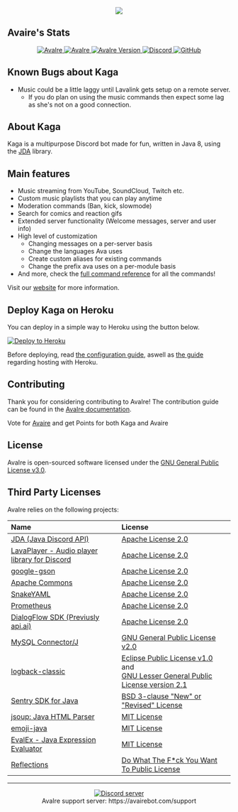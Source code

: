 <p align="center">
    <img src="https://cdn.avairebot.com/image/simple-banner.png">
</p>

## Avaire's Stats
<p align="center">
    <a href="https://discordbots.org/bot/275270122082533378">
        <img src="https://discordbots.org/api/widget/servers/275270122082533378.svg?noavatar=true" alt="AvaIre">
    </a>
    <a href="https://discordbots.org/bot/275270122082533378">
        <img src="https://discordbots.org/api/widget/upvotes/275270122082533378.svg?noavatar=true" alt="AvaIre">
    </a>
    <a href="https://avairebot.com/">
        <img src="https://cdn.avairebot.com/badge/avaire-version.svg" alt="AvaIre Version">
    </a>
    <a href="https://avairebot.com/support">
        <img src="https://img.shields.io/discord/284083636368834561.svg" alt="Discord">
    </a>
    <a href="https://www.gnu.org/licenses/gpl-3.0.en.html">
        <img src="https://img.shields.io/github/license/avaire/avaire.svg" alt="GitHub" >
    </a>
</p>

## Known Bugs about Kaga

- Music could be a little laggy until Lavalink gets setup on a remote server.
   - If you do plan on using the music commands then expect some lag as she's not on a good connection.

## About Kaga

Kaga is a multipurpose Discord bot made for fun, written in Java 8, using the [JDA](https://github.com/DV8FromTheWorld/JDA) library.

## Main features

- Music streaming from YouTube, SoundCloud, Twitch etc.
- Custom music playlists that you can play anytime
- Moderation commands (Ban, kick, slowmode)
- Search for comics and reaction gifs
- Extended server functionality (Welcome messages, server and user info)
- High level of customization
    - Changing messages on a per-server basis
    - Change the languages Ava uses
    - Create custom aliases for existing commands
    - Change the prefix ava uses on a per-module basis
- And more, check the [full command reference](https://avairebot.com/commands) for all the commands!

Visit our [website](https://avairebot.com/) for more information.

## Deploy Kaga on Heroku 
You can deploy in a simple way to Heroku using the button below.

[![Deploy to Heroku](https://www.herokucdn.com/deploy/button.png)](https://heroku.com/deploy)

Before deploying, read [the configuration guide](https://github.com/avaire/avaire/wiki/configuration), aswell as [the guide](https://github.com/avaire/avaire/wiki/heroku-guide) regarding hosting with Heroku.

## Contributing

Thank you for considering contributing to AvaIre! The contribution guide can be found in the [AvaIre documentation](https://github.com/avaire/avaire/wiki/contribution-guide).

Vote for [Avaire](https://discordbots.org/bot/avaire) and get Points for both Kaga and Avaire

## License

AvaIre is open-sourced software licensed under the [GNU General Public License v3.0](http://www.gnu.org/licenses/gpl.html).

## Third Party Licenses
AvaIre relies on the following projects:

| Name | License  |
|:---|:---|
| [JDA (Java Discord API)](https://github.com/DV8FromTheWorld/JDA) | [Apache License 2.0](https://github.com/DV8FromTheWorld/JDA/blob/master/LICENSE) |
| [LavaPlayer - Audio player library for Discord](https://github.com/sedmelluq/lavaplayer) | [Apache License 2.0](https://github.com/sedmelluq/lavaplayer/blob/master/LICENSE) |
| [google-gson](https://github.com/google/gson) | [Apache License 2.0](https://github.com/google/gson/blob/master/LICENSE) |
| [Apache Commons](https://commons.apache.org/) | [Apache License 2.0](http://www.apache.org/licenses/) |
| [SnakeYAML](https://bitbucket.org/asomov/snakeyaml) | [Apache License 2.0](https://bitbucket.org/asomov/snakeyaml/src/09b3c585c1a5b1452a13c41ec63da6466bce9137/LICENSE.txt?at=default&fileviewer=file-view-default) |
| [Prometheus](https://github.com/prometheus) | [Apache License 2.0](https://github.com/prometheus/client_java/blob/master/LICENSE) |
| [DialogFlow SDK (Previusly api.ai)](https://github.com/dialogflow/dialogflow-java-client) | [Apache License 2.0](https://github.com/dialogflow/dialogflow-java-client/blob/master/LICENSE) |
| [MySQL Connector/J](https://github.com/mysql/mysql-connector-j) | [GNU General Public License v2.0](https://github.com/mysql/mysql-connector-j/blob/release/5.1/COPYING) |
| [logback-classic](https://github.com/qos-ch/logback/tree/master/logback-classic) | [Eclipse Public License v1.0](https://github.com/qos-ch/logback/blob/master/LICENSE.txt) and<br>[GNU Lesser General Public License version 2.1](https://github.com/qos-ch/logback/blob/master/LICENSE.txt) |
| [Sentry SDK for Java](https://github.com/getsentry/sentry-java) | [BSD 3-clause "New" or "Revised" License](https://github.com/getsentry/sentry-java/blob/master/LICENSE) |
| [jsoup: Java HTML Parser](https://github.com/jhy/jsoup) | [MIT License](https://github.com/jhy/jsoup/blob/master/LICENSE) |
| [emoji-java](https://github.com/vdurmont/emoji-java) | [MIT License](https://github.com/vdurmont/emoji-java/blob/master/LICENSE.md) |
| [EvalEx - Java Expression Evaluator](https://github.com/uklimaschewski/EvalEx) | [MIT License](https://github.com/uklimaschewski/EvalEx/blob/master/LICENSE) |
| [Reflections](https://github.com/ronmamo/reflections) | [Do What The F\*ck You Want To Public License](https://github.com/ronmamo/reflections/blob/master/COPYING.txt) |

---

<p align="center">
  <a href="https://avairebot.com/support"><img src="https://discordapp.com/api/guilds/284083636368834561/widget.png?style=banner2" alt="Discord server"></a>
  <br>AvaIre support server: https://avairebot.com/support
</p>
